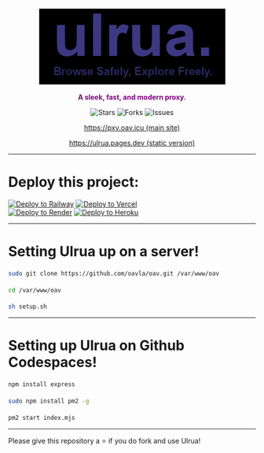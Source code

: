 <p align="center">
  <img src="./banner.png" alt="Logo">
</p>

<p align="center" style="font-weight: bold; color: purple;">
  A sleek, fast, and modern proxy.
</p>

<p align="center">
  <img src="https://img.shields.io/github/stars/oavla/oav?style=social" alt="Stars">
  <img src="https://img.shields.io/github/forks/oavla/oav?style=social" alt="Forks">
  <img src="https://img.shields.io/github/issues/oavla/oav" alt="Issues">
</p>

<p align="center">
  <a href="https://pxy.oav.icu">https://pxy.oav.icu (main site)</a>
</p>

<p align="center">
  <a href="https://ulrua.pages.dev">https://ulrua.pages.dev (static version)</a>
</p>

---

# Deploy this project:

[![Deploy to Railway](https://railway.app/button.svg)](https://railway.app/new/template?template_url=https://github.com/oavla/oav)  [![Deploy to Vercel](https://vercel.com/button)](https://vercel.com/import/project?template=https://github.com/oavla/oav)  
[![Deploy to Render](https://render.com/images/deploy-to-render-button.svg)](https://render.com/deploy?repo=https://github.com/oavla/oav)  [![Deploy to Heroku](https://www.herokucdn.com/deploy/button.svg)](https://heroku.com/deploy?template=https://github.com/oavla/oav)

---

# Setting Ulrua up on a server!

```bash
sudo git clone https://github.com/oavla/oav.git /var/www/oav

cd /var/www/oav

sh setup.sh
```

---

# Setting up Ulrua on Github Codespaces!

```bash
npm install express

sudo npm install pm2 -g

pm2 start index.mjs
```
---

Please give this repository a ⭐️ if you do fork and use Ulrua!

